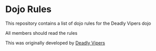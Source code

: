 Dojo Rules
==========

This repository contains a list of dojo rules for the Deadly Vipers dojo

All members should read the rules

This was originally developed by [Deadly Vipers](https://github.com/deadlyvipers)

